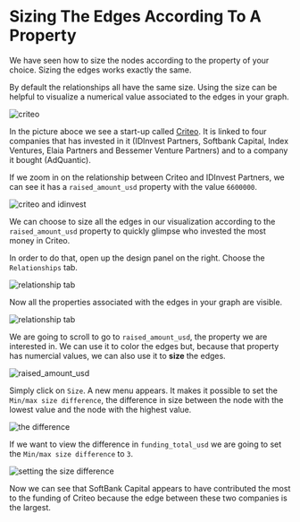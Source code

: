 # Sizing The Edges According To A Property

We have seen how to size the nodes according to the property of your choice. Sizing the edges works exactly the same.

By default the relationships all have the same size. Using the size can be helpful to visualize a numerical value associated to the edges in your graph.

![criteo](https://github.com/Linkurious/linkurious-enterprise-manual/blob/master/screenshots/46.png)

In the picture aboce we see a start-up called [Criteo](http://www.criteo.com/). It is linked to four companies that has invested in it (IDInvest Partners, Softbank Capital, Index Ventures, Elaia Partners and Bessemer Venture Partners) and to a company it bought (AdQuantic).

If we zoom in on the relationship between Criteo and IDInvest Partners, we can see it has a ```raised_amount_usd``` property with the value ```6600000```.

![criteo and idinvest](https://github.com/Linkurious/linkurious-enterprise-manual/blob/master/screenshots/47.png)

We can choose to size all the edges in our visualization according to the ```raised_amount_usd``` property to quickly glimpse who invested the most money in Criteo.

In order to do that, open up the design panel on the right. Choose the ```Relationships``` tab.

![relationship tab](https://github.com/Linkurious/linkurious-enterprise-manual/blob/master/screenshots/48.png)

Now all the properties associated with the edges in your graph are visible.

![relationship tab](https://github.com/Linkurious/linkurious-enterprise-manual/blob/master/screenshots/49.png)

We are going to scroll to go to ```raised_amount_usd```, the property we are interested in. We can use it to color the edges but, because that property has numercial values, we can also use it to **size** the edges.

![raised_amount_usd](https://github.com/Linkurious/linkurious-enterprise-manual/blob/master/screenshots/50.png)

Simply click on ```Size```. A new menu appears. It makes it possible to set the ```Min/max size difference```, the difference in size between the node with the lowest value and the node with the highest value.

![the difference](https://github.com/Linkurious/linkurious-enterprise-manual/blob/master/screenshots/51.png)

If we want to view the difference in ```funding_total_usd``` we are going to set the ```Min/max size difference``` to ```3```.

![setting the size difference](https://github.com/Linkurious/linkurious-enterprise-manual/blob/master/screenshots/52.png)

Now we can see that SoftBank Capital appears to have contributed the most to the funding of Criteo because the edge between these two companies is the largest.
